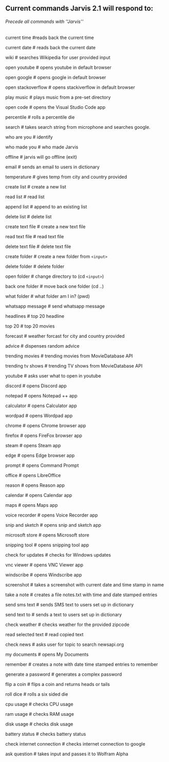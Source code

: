 ## Current commands Jarvis 2.1 will respond to:

###### Precede all commands with ''Jarvis''

current time				#reads back the current time

current date				# reads back the current date

wiki						# searches Wikipedia for user provided input

open youtube				# opens youtube in default browser

open google				# opens google in default browser

open stackoverflow			# opens stackiverflow in default browser

play music				# plays music from a pre-set directory

open code				# opens the Visual Studio Code app

percentile				# rolls a percentile die

search					# takes search string from microphone and searches google.

who are you				# identify

who made you				# who made Jarvis

offline					# jarvis will go offline (exit)

email					# sends an email to users in dictionary

temperature				# gives temp from city and country provided

create list				# create a new list

read list					# read list

append list				# append to an existing list

delete list				# delete list

create text file				# create a new text file

read text file				# read text file

delete text file				# delete text file

create folder				# create a new folder from `<input>`

delete folder				# delete folder

open folder				# change directory to (cd `<input>`)

back one folder			# move back one folder (cd ..)

what folder				# what folder am I in? (pwd)

whatsapp message			# send whatsapp message

headlines					# top 20 headline

top 20					# top 20 movies

forecast					# weather forcast for city and country provided

advice					# dispenses random advice

trending movies			# trending movies from MovieDatabase API

trending tv shows			# trending TV shows from MovieDatabase API

youtube					# asks user what to open in youtube

discord					# opens Discord app

notepad					# opens Notepad ++ app

calculator				# opens Calculator app

wordpad					# opens Wordpad app

chrome					# opens Chrome browser app

firefox					# opens FireFox browser app

steam					# opens Steam app

edge					# opens Edge browser app

prompt					# opens Command Prompt

office					# opens LibreOffice

reason					# opens Reason app

calendar					# opens Calendar app

maps					# opens Maps app

voice recorder				# opens Voice Recorder app

snip and sketch			# opens snip and sketch app

microsoft store			# opens Microsoft store

snipping tool				# opens snipping tool app

check for updates			# checks for Windows updates

vnc viewer				# opens VNC Viewer app

windscribe				# opens Windscribe app

screenshot				# takes a screenshot with current date and time stamp in name

take a note				# creates a file notes.txt with time and date stamped entries

send sms text				# sends SMS text to users set up in dictionary

send text to				# sends a text to users set up in dictionary

check weather				# checks weather for the provided zipcode

read selected text			# read copied text

check news				# asks user for topic to search newsapi.org

my documents				# opens My Documents

remember				# creates a note with date time stamped entries to remember

generate a password		# generates a complex password

flip a coin					# flips a coin and returns heads or tails

roll dice					# rolls a six sided die

cpu usage				# checks CPU usage

ram usage				# checks RAM usage

disk usage				# checks disk usage

battery status				# checks battery status

check internet connection	# checks internet connection to google

ask question				# takes input and passes it to Wolfram Alpha
